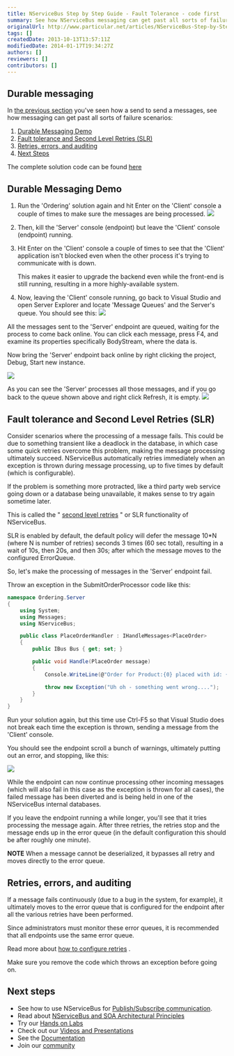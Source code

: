 ```yaml
---
title: NServiceBus Step by Step Guide - Fault Tolerance - code first
summary: See how NServiceBus messaging can get past all sorts of failure scenarios.
originalUrl: http://www.particular.net/articles/NServiceBus-Step-by-Step-Guide-fault-tolerance-code-first
tags: []
createdDate: 2013-10-13T13:57:11Z
modifiedDate: 2014-01-17T19:34:27Z
authors: []
reviewers: []
contributors: []
---
```


Durable messaging
-----------------

In [the previous section](NServiceBus-Step-by-Step-Guide.md) you've seen how a send to send a messages, see how messaging can get past all sorts of failure scenarios:

1.  [Durable Messaging Demo](#Demo)
2.  [Fault tolerance and Second Level Retries (SLR)](#Fault)
3.  [Retries, errors, and auditing](#AuditAndError)
4.  [Next Steps](#Next)

The complete solution code can be found
[here](https://github.com/Particular/docs.particular.net/tree/master/Samples/002_OrderingFaultTolerance)

<a id="Demo" name="Demo"> </a>

Durable Messaging Demo
----------------------

1.  Run the 'Ordering' solution again and hit Enter on the 'Client'
    console a couple of times to make sure the messages are being
    processed.
    [![](https://liveparticularwebstr.blob.core.windows.net/media/Default/images/documentation/GettingStartedCoding/run_2.png)](https://liveparticularwebstr.blob.core.windows.net/media/Default/images/documentation/GettingStartedCoding/run_2.png)
2.  Then, kill the 'Server' console (endpoint) but leave the 'Client'
    console (endpoint) running.
3.  Hit Enter on the 'Client' console a couple of times to see that the
    'Client' application isn't blocked even when the other process it's
    trying to communicate with is down.

     This makes it easier to upgrade the backend even while the
    front-end is still running, resulting in a more highly-available
    system.
4.  Now, leaving the 'Client' console running, go back to Visual Studio
    and open Server Explorer and locate 'Message Queues' and the
    Server's queue. You should see this:
    [![](https://liveparticularwebstr.blob.core.windows.net/media/Default/images/documentation/GettingStartedCoding_fault/001_fault.png)](https://liveparticularwebstr.blob.core.windows.net/media/Default/images/documentation/GettingStartedCoding_fault/001_fault.png)

All the messages sent to the 'Server' endpoint are queued, waiting for the process to come back online. You can click each message, press F4, and examine its properties specifically BodyStream, where the data is.

Now bring the 'Server' endpoint back online by right clicking the project, Debug, Start new instance.


[![](https://liveparticularwebstr.blob.core.windows.net/media/Default/images/documentation/GettingStartedCoding_fault/002_fault.png)](https://liveparticularwebstr.blob.core.windows.net/media/Default/images/documentation/GettingStartedCoding_fault/002_fault.png)

As you can see the 'Server' processes all those messages, and if you go back to the queue shown above and right click Refresh, it is empty.
[![](https://liveparticularwebstr.blob.core.windows.net/media/Default/images/documentation/GettingStartedCoding_fault/003_fault.png)](https://liveparticularwebstr.blob.core.windows.net/media/Default/images/documentation/GettingStartedCoding_fault/003_fault.png)

<a id="Fault" name="Fault"> </a>

Fault tolerance and Second Level Retries (SLR)
----------------------------------------------

Consider scenarios where the processing of a message fails. This could be due to something transient like a deadlock in the database, in which case some quick retries overcome this problem, making the message processing ultimately succeed. NServiceBus automatically retries immediately when an exception is thrown during message processing, up to five times by default (which is configurable).

If the problem is something more protracted, like a third party web service going down or a database being unavailable, it makes sense to try again sometime later.

This is called the " [second level retries](second-level-retries.md) " or SLR functionality of NServiceBus.

SLR is enabled by default, the default policy will defer the message
10\*N (where N is number of retries) seconds 3 times (60 sec total), resulting in a wait of 10s, then 20s, and then 30s; after which the message moves to the configured ErrorQueue.


So, let's make the processing of messages in the 'Server' endpoint fail.

Throw an exception in the SubmitOrderProcessor code like this:



```C#
namespace Ordering.Server
{
    using System;
    using Messages;
    using NServiceBus;

    public class PlaceOrderHandler : IHandleMessages<PlaceOrder>
    {
        public IBus Bus { get; set; }

        public void Handle(PlaceOrder message)
        {
            Console.WriteLine(@"Order for Product:{0} placed with id: {1}", message.Product, message.Id);

            throw new Exception("Uh oh - something went wrong....");
        }
    }
}
```



Run your solution again, but this time use Ctrl-F5 so that Visual Studio does not break each time the exception is thrown, sending a message from the 'Client' console.

You should see the endpoint scroll a bunch of warnings, ultimately putting out an error, and stopping, like this:




[![](https://liveparticularwebstr.blob.core.windows.net/media/Default/images/documentation/GettingStartedCoding_fault/004_fault.png)](https://liveparticularwebstr.blob.core.windows.net/media/Default/images/documentation/GettingStartedCoding_fault/004_fault.png)

While the endpoint can now continue processing other incoming messages
(which will also fail in this case as the exception is thrown for all cases), the failed message has been diverted and is being held in one of the NServiceBus internal databases.

If you leave the endpoint running a while longer, you'll see that it tries processing the message again. After three retries, the retries stop and the message ends up in the error queue (in the default configuration this should be after roughly one minute).

**NOTE** When a message cannot be deserialized, it bypasses all retry and moves directly to the error queue.

<a id="AuditAndError" name="AuditAndError"> </a>

Retries, errors, and auditing
-----------------------------

If a message fails continuously (due to a bug in the system, for example), it ultimately moves to the error queue that is configured for the endpoint after all the various retries have been performed.

Since administrators must monitor these error queues, it is recommended that all endpoints use the same error queue.

Read more about [how to configure retries](second-level-retries.md) .

Make sure you remove the code which throws an exception before going on.

<a id="Next" name="Next"> </a>

Next steps
----------

-   See how to use NServiceBus for [Publish/Subscribe
    communication](nservicebus-step-by-step-publish-subscribe-communication-code-first.md).
-   Read about [NServiceBus and SOA Architectural
    Principles](architectural-principles.md)
-   Try our [Hands on Labs](http://particular.net/HandsOnLabs)
-   Check out our [Videos and
    Presentations](http://particular.net/Videos-and-Presentations)
-   See the
    [Documentation](http://particular.net/documentation/NServiceBus)
-   Join our [community](http://particular.net/DiscussionGroup)